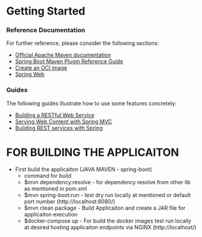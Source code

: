 # Getting Started

### Reference Documentation
For further reference, please consider the following sections:

* [Official Apache Maven documentation](https://maven.apache.org/guides/index.html)
* [Spring Boot Maven Plugin Reference Guide](https://docs.spring.io/spring-boot/docs/3.1.9-SNAPSHOT/maven-plugin/reference/html/)
* [Create an OCI image](https://docs.spring.io/spring-boot/docs/3.1.9-SNAPSHOT/maven-plugin/reference/html/#build-image)
* [Spring Web](https://docs.spring.io/spring-boot/docs/3.1.9-SNAPSHOT/reference/htmlsingle/index.html#web)

### Guides
The following guides illustrate how to use some features concretely:

* [Building a RESTful Web Service](https://spring.io/guides/gs/rest-service/)
* [Serving Web Content with Spring MVC](https://spring.io/guides/gs/serving-web-content/)
* [Building REST services with Spring](https://spring.io/guides/tutorials/rest/)

# FOR BUILDING THE APPLICAITON

* First build the applicaiton (JAVA MAVEN - spring-boot)
    - command for build 
    - $mvn dependency:resolve        - for dependency resolve from other lib as mentioned in pom.xml
    - $mvn spring-boot:run           - test dry run locally at mentioned or default port number (http://localhost:8080/)
    - $mvn clean package             - Build Applicaiton and create a JAR file for applicaiton execution
    - $docker-compose up             - For build the docker images test run locally at desired hosting applicaiton endpoints via NGINX (http://localhost/)